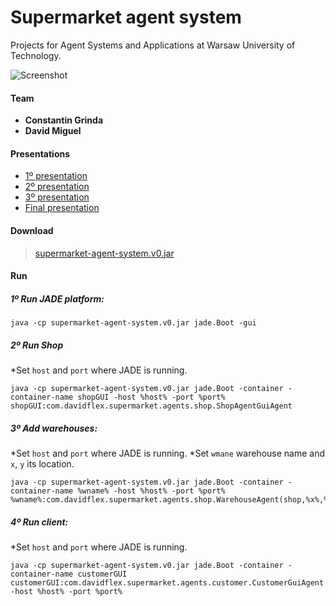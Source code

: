 # Supermarket agent system

Projects for Agent Systems and Applications at Warsaw University of Technology.

![Screenshot](https://raw.githubusercontent.com/davidmigloz/supermarket-agent-system/master/src/main/resources/img/screenshot.gif)

#### Team 
- **Constantin Grinda**
- **David Miguel**

#### Presentations

- [1º presentation](https://drive.google.com/open?id=0B2aEyRV9M0lJTkpjOTJSaGJ6d1E)
- [2º presentation](https://drive.google.com/open?id=12V8Tjkx-c9VSXX1L477lBETtkwmw4xSInk_B-8T2T2s)
- [3º presentation](https://drive.google.com/open?id=1DdmBigvGwiWSKQNg1pgzymJv6_ncaHGVgLyAK2GzOmM)
- [Final presentation](https://drive.google.com/open?id=1hLi-I9B4hDYvsHSdTCRLf1VoHezDzqg9uBuCVAfICds)

#### Download

> [supermarket-agent-system.v0.jar](https://github.com/davidmigloz/supermarket-agent-system/releases/download/v0/supermarket-agent-system.v0.jar)

#### Run 

##### 1º Run JADE platform:
```
java -cp supermarket-agent-system.v0.jar jade.Boot -gui
```

##### 2º Run Shop
*Set `host` and `port` where JADE is running.
```
java -cp supermarket-agent-system.v0.jar jade.Boot -container -container-name shopGUI -host %host% -port %port% 
shopGUI:com.davidflex.supermarket.agents.shop.ShopAgentGuiAgent
```

##### 3º Add warehouses:
*Set `host` and `port` where JADE is running.
*Set `wmane` warehouse name and `x`, `y` its location.
```
java -cp supermarket-agent-system.v0.jar jade.Boot -container -container-name %wname% -host %host% -port %port%
%wname%:com.davidflex.supermarket.agents.shop.WarehouseAgent(shop,%x%,%y%)
```

##### 4º Run client:
*Set `host` and `port` where JADE is running.
```
java -cp supermarket-agent-system.v0.jar jade.Boot -container -container-name customerGUI
customerGUI:com.davidflex.supermarket.agents.customer.CustomerGuiAgent -host %host% -port %port%
```
